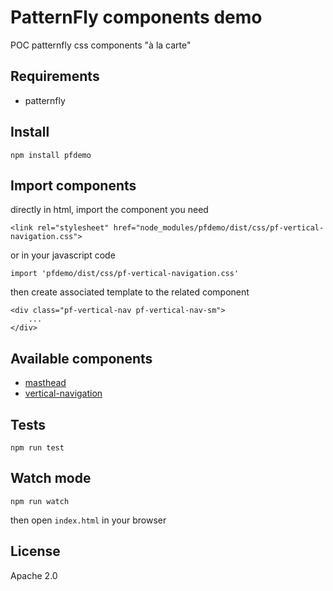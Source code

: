 # PatternFly components demo

POC patternfly css components "à la carte"

## Requirements

 * patternfly

## Install

    npm install pfdemo
    
## Import components

directly in html, import the component you need

    <link rel="stylesheet" href="node_modules/pfdemo/dist/css/pf-vertical-navigation.css">
    
or in your javascript code

    import 'pfdemo/dist/css/pf-vertical-navigation.css'
    
then create associated template to the related component

    <div class="pf-vertical-nav pf-vertical-nav-sm">
        ...
    </div> 

## Available components

 * [masthead](/masthead)
 * [vertical-navigation](/vertical-navigation)

## Tests

    npm run test
    
## Watch mode

    npm run watch

then open `index.html` in your browser
 
## License

Apache 2.0